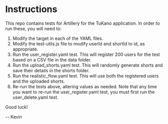 # Instructions

This repo contains tests for Artillery for the TuKano application. In order to
run these, you will need to:

1. Modify the target in each of the YAML files.
2. Modify the test-utils.js file to modify userId and shortId to id, as
appropriate.
3. Run the user_register.yaml test. This will register 200 users for the test based on a CSV file in the data folder.
4. Run the upload_shorts.yaml test. This will randomly generate shorts and save their details in the shorts folder.
5. Run the realistic_flow.yaml test. This will use both the registered users and the uploaded shorts.
6. Re-run the tests above, altering values as needed. Note that any time you
want to re-run the user_register.yaml test, you must first run the
user_delete.yaml test.

Good luck!

-- Kevin
